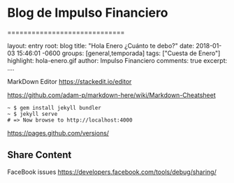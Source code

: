 # Blog de Impulso Financiero
=============================


layout: entry
root: blog
title:  "Hola Enero ¿Cuánto te debo?"
date:   2018-01-03 15:46:01 -0600
groups: [general,temporada]
tags: ["Cuesta de Enero"]
highlight: hola-enero.gif
author: Impulso Financiero
comments: true
excerpt: ....



MarkDown Editor
https://stackedit.io/editor

https://github.com/adam-p/markdown-here/wiki/Markdown-Cheatsheet

```ssh
~ $ gem install jekyll bundler
~ $ jekyll serve 
# => Now browse to http://localhost:4000
```

https://pages.github.com/versions/


## Share Content

FaceBook issues 
https://developers.facebook.com/tools/debug/sharing/
